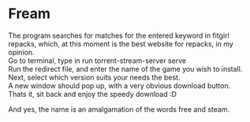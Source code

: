 # Fream
The program searches for matches for the entered keyword in fitgirl repacks, which, at this moment is the best website for repacks, in my opinion.  
Go to terminal, type in run torrent-stream-server serve  
Run the redirect file, and enter the name of the game you wish to install.  
Next, select which version suits your needs the best.  
A new window should pop up, with a very obvious download button.  
Thats it, sit back and enjoy the speedy download :D   


And yes, the name is an amalgamation of the words free and steam.  
